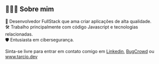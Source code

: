 ## 👨🏻‍💻 Sobre mim
:dna: Desenvolvedor FullStack que ama criar aplicações de alta qualidade.<br/>
:hammer_and_wrench: Trabalho principalmente com código Javascript e tecnologias relacionadas.<br/>
:shield: Entusiasta em cibersegurança.<br/>

Sinta-se livre para entrar em contato comigo em [Linkedin](https://linkedin.com/in/teixtarcio), [BugCrowd](https://bugcrowd.com/teixtarcio) ou www.tarcio.dev<br/>
